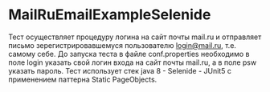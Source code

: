 # MailRuEmailExampleSelenide
Тест осуществляет процедуру логина на сайт почты mail.ru и отправляет письмо зерегистрировавшемуся пользователю login@mail.ru, 
т.е. самому себе. До запуска теста в файле conf.properties необходимо в поле login указать свой логин входа на сайт почты mail.ru, а в поле psw указать пароль. 
Тест использует стек java 8 - Selenide - JUnit5 с применением паттерна Static PageObjects.
